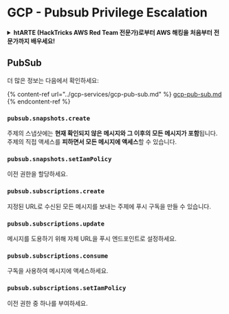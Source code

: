 # GCP - Pubsub Privilege Escalation

<details>

<summary><strong>htARTE (HackTricks AWS Red Team 전문가)로부터 AWS 해킹을 처음부터 전문가까지 배우세요!</strong></summary>

HackTricks를 지원하는 다른 방법:

* **회사가 HackTricks에 광고되길 원하거나 HackTricks를 PDF로 다운로드**하려면 [**구독 요금제**](https://github.com/sponsors/carlospolop)를 확인하세요!
* [**공식 PEASS & HackTricks 스왜그**](https://peass.creator-spring.com)를 구매하세요
* [**The PEASS Family**](https://opensea.io/collection/the-peass-family)를 발견하세요, 당사의 독점 [**NFTs**](https://opensea.io/collection/the-peass-family) 컬렉션
* **💬 [Discord 그룹](https://discord.gg/hRep4RUj7f)** 또는 [텔레그램 그룹](https://t.me/peass)에 **가입**하거나 **트위터** 🐦 [**@hacktricks\_live**](https://twitter.com/hacktricks\_live)를 **팔로우**하세요.
* **HackTricks** 및 **HackTricks Cloud** github 저장소에 PR을 제출하여 **해킹 트릭을 공유**하세요.

</details>

## PubSub

더 많은 정보는 다음에서 확인하세요:

{% content-ref url="../gcp-services/gcp-pub-sub.md" %}
[gcp-pub-sub.md](../gcp-services/gcp-pub-sub.md)
{% endcontent-ref %}

### `pubsub.snapshots.create`

주제의 스냅샷에는 **현재 확인되지 않은 메시지와 그 이후의 모든 메시지가 포함**됩니다. 주제의 직접 액세스를 **피하면서 모든 메시지에 액세스**할 수 있습니다.

### **`pubsub.snapshots.setIamPolicy`**

이전 권한을 할당하세요.

### `pubsub.subscriptions.create`

지정된 URL로 수신된 모든 메시지를 보내는 주제에 푸시 구독을 만들 수 있습니다.

### **`pubsub.subscriptions.update`**

메시지를 도용하기 위해 자체 URL을 푸시 엔드포인트로 설정하세요.

### `pubsub.subscriptions.consume`

구독을 사용하여 메시지에 액세스하세요.

### `pubsub.subscriptions.setIamPolicy`

이전 권한 중 하나를 부여하세요.
